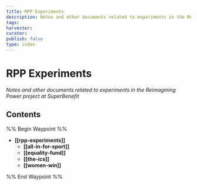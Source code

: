 ```yaml
---
title: RPP Experiments
description: Notes and other documents related to experiments in the Reimagining Power project
tags: 
harvester: 
curator: 
publish: false
type: index
---
```

# RPP Experiments

_Notes and other documents related to experiments in the Reimagining Power project at SuperBenefit_

## Contents

%% Begin Waypoint %%
- **[[rpp-experiments]]**
  - **[[all-in-for-sport]]**
  - **[[equality-fund]]**
  - **[[the-ics]]**
  - **[[women-win]]**

%% End Waypoint %%
